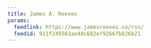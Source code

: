 ```yaml
---
title: James A. Reeves
params:
  feedlink: https://www.jamesreeves.co/rss/
  feedid: 911f249563ae48c682ef9266fb826b21
---
```

